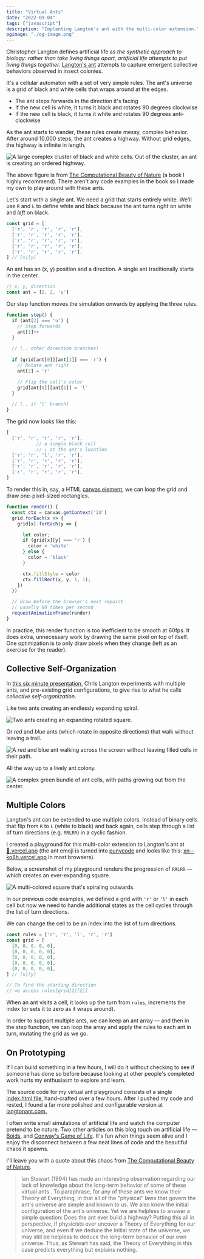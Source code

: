 ```yaml
---
title: "Virtual Ants"
date: "2022-09-04"
tags: ["javascript"]
description: "Implenting Langton's ant with the multi-color extension."
ogimage: "./og-image.png"
---
```


Christopher Langton defines artificial life as *the synthetic approach to biology: rather than take living things apart, artificial life attempts to put living things together.* [Langton's ant](https://en.wikipedia.org/wiki/Langton%27s_ant) attempts to capture emergent collective behaviors observed in insect colonies.

It's a cellular automaton with a set of very simple rules. The ant's universe is a grid of black and white cells that wraps around at the edges.

- The ant steps forwards in the direction it's facing
- If the new cell is white, it turns it black and rotates 90 degrees clockwise
- If the new cell is black, it turns it white and rotates 90 degrees anti-clockwise

As the ant starts to wander, these rules create messy, complex behavior. After around 10,000 steps, the ant creates a highway. Without grid edges, the highway is infinite in length.

![A large complex cluster of black and white cells. Out of the cluster, an ant is creating an ordered highway.](highway.png)

The above figure is from [The Computational Beauty of Nature](https://mitpress.mit.edu/9780262561273/the-computational-beauty-of-nature/) (a book I highly recommend). There aren't any code examples in the book so I made my own to play around with these ants.

Let's start with a single ant. We need a grid that starts entirely white. We'll use `R` and `L` to define white and black because the ant turns *right* on white and *left* on black.

```javascript
const grid = [
  ['r', 'r', 'r', 'r', 'r'],
  ['r', 'r', 'r', 'r', 'r'],
  ['r', 'r', 'r', 'r', 'r'],
  ['r', 'r', 'r', 'r', 'r'],
  ['r', 'r', 'r', 'r', 'r'],
] // [x][y]
```

An ant has an (x, y) position and a direction. A single ant traditionally starts in the center.

```javascript
// x, y, direction
const ant = [2, 2, 'u']
```

Our step function moves the simulation onwards by applying the three rules.

```javascript
function step() {
  if (ant[2] === 'u') {
    // Step forwards
    ant[1]++
  }

  // (.. other direction branches)
  
  if (grid[ant[0]][ant[1]] === 'r') {
    // Rotate ant right
    ant[2] = 'r'

    // Flip the cell's color
    grid[ant[0]][ant[1]] = 'l'
  }

  // (.. if 'l' branch)
}
```

The grid now looks like this:

```javascript
[
  ['r', 'r', 'r', 'r', 'r'],
           // a single black cell
           // ↓ at the ant's location
  ['r', 'r', 'l', 'r', 'r'],
  ['r', 'r', 'r', 'r', 'r'],
  ['r', 'r', 'r', 'r', 'r'],
  ['r', 'r', 'r', 'r', 'r'],
]
```

To render this in, say, a HTML [canvas element](https://developer.mozilla.org/en-US/docs/Web/HTML/Element/canvas), we can loop the grid and draw one-pixel-sized rectangles.

```javascript
function render() {
  const ctx = canvas.getContext('2d')
  grid.forEach(x => {
    grid[x].forEach(y => {

      let color;
      if (grid[x][y] === 'r') {
        color = 'white'
      } else {
        color = 'black'
      }

      ctx.fillStyle = color
      ctx.fillRect(x, y, 1, 1);
    })
  })

  // draw before the browser's next repaint
  // usually 60 times per second
  requestAnimationFrame(render)
}
```

In practice, this render function is too inefficient to be smooth at 60fps. It does extra, unnecessary work by drawing the same pixel on top of itself. One optimization is to only draw pixels when they change (left as an exercise for the reader).

## Collective Self-Organization

In [this six minute presentation](https://www.youtube.com/watch?v=w6XQQhCgq5c), Chris Langton experiments with multiple ants, and pre-existing grid configurations, to give rise to what he calls *collective self-organization*.

Like two ants creating an endlessly expanding spiral.

![Two ants creating an expanding rotated square.](two_ants_looping.gif)

Or *red* and *blue* ants (which rotate in opposite directions) that walk without leaving a trail.

![A red and blue ant walking across the screen without leaving filled cells in their path.](ants_walking.gif)

All the way up to a lively ant colony.

![A complex green bundle of ant cells, with paths growing out from the center.](ant_colony.gif)

## Multiple Colors

Langton's ant can be extended to use multiple colors. Instead of binary cells that flip from `R` to `L` (white to black) and back again, cells step through a list of turn directions (e.g. `RRLRR`) in a cyclic fashion.

I created a playground for this multi-color extension to Langton's ant at [🐜.vercel.app](https://🐜.vercel.app) (the ant emoji is turned into [punycode](https://en.wikipedia.org/wiki/Punycode) and looks like this: [xn--ko8h.vercel.app](http://xn--ko8h.vercel.app) in most browsers).

Below, a screenshot of my playground renders the progression of `RRLRR` — which creates an ever-expanding square.

![A multi-colored square that's spiraling outwards.](multi_color.png)

In our previous code examples, we defined a grid with `'r'` or `'l'` in each cell but now we need to handle additional states as the cell cycles through the list of turn directions.

We can change the cell to be an index into the list of turn directions.

```javascript
const rules = ['r', 'r', 'l', 'r', 'r']
const grid = [
  [0, 0, 0, 0, 0],
  [0, 0, 0, 0, 0],
  [0, 0, 0, 0, 0],
  [0, 0, 0, 0, 0],
  [0, 0, 0, 0, 0],
] // [x][y]

// To find the starting direction
// we access rules[grid[2][2]]
```

When an ant visits a cell, it looks up the turn from `rules`, increments the index (or sets it to zero as it wraps around).

In order to support multiple ants, we can keep an ant array — and then in the step function, we can loop the array and apply the rules to each ant in turn, mutating the grid as we go.

## On Prototyping

If I can build something in a few hours, I will do it without checking to see if someone has done so before because looking at other people's completed work hurts my enthusiasm to explore and learn.

The source code for my virtual ant playground consists of a single [index.html file](https://github.com/healeycodes/virtual-ants/blob/main/index.html), hand-crafted over a few hours. After I pushed my code and rested, I found a far more polished and configurable version at [langtonant.com.](http://www.langtonant.com/)

I often write small simulations of artificial life and watch the computer pretend to be nature. Two other articles on this blog touch on artificial life — [Boids](https://healeycodes.com/boids-flocking-simulation), and [Conway's Game of Life](https://healeycodes.com/my-first-golang-program). It's fun when things seem alive and I enjoy the disconnect between a few neat lines of code and the beautiful chaos it spawns.

I'll leave you with a quote about this chaos from [The Computational Beauty of Nature](https://mitpress.mit.edu/9780262561273/the-computational-beauty-of-nature/).

> Ian Stewart (1994) has made an interesting observation regarding our lack of knowledge about the long-term behavior of some of these virtual ants . To paraphrase, for any of these ants we know their Theory of Everything, in that all of the "physical" laws that govern the ant's universe are simple and known to us. We also know the initial configuration of the ant's universe. Yet we are helpless to answer a simple question: Does the ant ever build a highway? Putting this all in perspective, if physicists ever uncover a Theory of Everything for our universe, and even if we deduce the initial state of the universe, we may still be helpless to deduce the long-term behavior of our own universe. Thus, as Stewart has said, the Theory of Everything in this case predicts everything but explains nothing.
